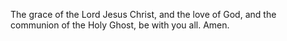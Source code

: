 The grace of the Lord Jesus Christ, and the love of God, and the communion of the Holy Ghost, be with you all. Amen.
